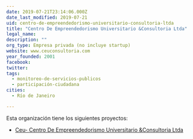 ```yaml
---
date: 2019-07-21T23:14:06.000Z
date_last_modified: 2019-07-21
uid: centro-de-empreendedorismo-universitario-consultoria-ltda
title: "Centro De Empreendedorismo Universitario &Consultoria Ltda"
legal_name: 
description: ""
org_type: Empresa privada (no incluye startup)
website: www.ceuconsultoria.com
year_founded: 2001
facebook: 
twitter: 
tags:
  - monitoreo-de-servicios-publicos
  - participación-ciudadana
cities: 
  - Río de Janeiro

---
```


Esta organización tiene los siguientes proyectos:

- [Ceu- Centro De Empreendedorismo Universitario &Consultoria Ltda](/proyectos/ceu-centro-de-empreendedorismo-universitario-consultoria-ltda)
